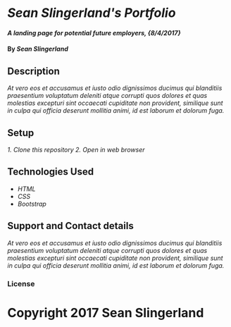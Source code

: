 # _Sean Slingerland's Portfolio_

#### _A landing page for potential future employers, {8/4/2017}_

#### By _**Sean Slingerland**_

## Description

_At vero eos et accusamus et iusto odio dignissimos ducimus qui blanditiis praesentium voluptatum deleniti atque corrupti quos dolores et quas molestias excepturi sint occaecati cupiditate non provident, similique sunt in culpa qui officia deserunt mollitia animi, id est laborum et dolorum fuga._

## Setup

_1. Clone this repository_
_2. Open in web browser_

## Technologies Used

* _HTML_
* _CSS_
* _Bootstrap_

## Support and Contact details

_At vero eos et accusamus et iusto odio dignissimos ducimus qui blanditiis praesentium voluptatum deleniti atque corrupti quos dolores et quas molestias excepturi sint occaecati cupiditate non provident, similique sunt in culpa qui officia deserunt mollitia animi, id est laborum et dolorum fuga._

### License

# Copyright 2017 Sean Slingerland
